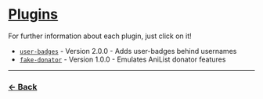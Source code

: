 # [Plugins](https://anzuftnw.github.io/anilist-css/plugins/)
For further information about each plugin, just click on it!

- [`user-badges`](https://anzuftnw.github.io/anilist-css/plugins/user-badges/) - Version 2.0.0 - Adds user-badges behind usernames
- [`fake-donator`](https://anzuftnw.github.io/anilist-css/plugins/fake-donator/) - Version 1.0.0 - Emulates AniList donator features

---
### [<- Back](https://anzuftnw.github.io/anilist-css/)
